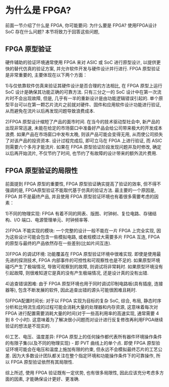# 为什么是 FPGA?

前面一节介绍了什么是 FPGA, 你可能要问: 为什么要是 FPGA? 使用FPGA设计 SoC 存在什么问题? 本节将致力于回答这些问题,

## FPGA 原型验证

硬件辅助的验证环境通常使用 FPGA 来对 ASIC 或 SoC 进行原型设计, 以提供更快的替代仿真的验证方案, 并允许软件开发与硬件设计并行进行. FPGA 原型验证是非常重要的, 主要体现在以下两个方面：

1)与仅依靠软件仿真来验证其硬件设计是否合理的方法相比, 在 FPGA 原型上运行 SoC 设计是确保其功能正确的可靠方法. 只有三分之一的 SoC 设计中在第一次流片时不会出现故障, 但是, 几乎有一半的重新设计是由功能逻辑错误引起的. 单个原型平台可以在第一颗芯片流片之前就对硬件、固件和应用软件设计功能进行验证, 从而避免在流片以后再发现问题导致浪费成本. 

2)FPGA 原型设计缩短了产品的面市时间. 在当今的技术驱动型社会中, 新产品的出现非常迅速, 未能在给定的市场窗口中准备好产品会给公司带来极大的开发成本浪费. 如果产品在市场窗口中发布太晚, 则该产品可能会变得无用, 从而使公司损失了对该产品的投资资本. 设计过程完成后, 即可立马在 FPGA 上进行验证, 而 ASIC 则需要六个多月才能流片. 如果在 FPGA 原型验证阶段发现问题并及时修改, 确定以后再开始流片, 不仅节约了时间, 也节约了有故障的设计带来的额外流片费用. 

## FPGA 原型验证的局限性

前面提到 FPGA 原型的重要性, FPGA 原型验证确实提高了验证的效率, 但不得不强调的是, FPGA原型验证不能取代基于仿真的验证方法. 最主要的一个原因是, FPGA 并不是最终产品, 并且使用 FPGA 原型验证环境也有着很多需要考虑的因素：

1)不同的物理实现: FPGA 有着不同的网表、版图、时钟树、复位电路、存储结构、I/O 端口、电源管理单元、时钟频率等. 

2)FPGA 不能实现的模块: 一个完整的设计一般不能在一片 FPGA 上完全实现, 因为这些设计可能会包含一些模拟电路, 或者规模过大需要多片 FPGA 互连, FPGA 的原型与最终的产品依然存在一些差别(比如片间互连). 

3)FPGA 的调试环境: 功能覆盖在 FPGA 原型验证环境中很难实现. 即使是使用最先进的探测技术, FPGA 内部事件的可控性和可观察性也是不足的. 如果原型环境碰巧产生了极端情况, 导致可观察到的故障, 则调试将非常耗时. 如果原型环境没有引起故障, 则很难知道它是真的没有产生极端情况, 还是设计真的没有出错. 

4)追查错误困难: 由于 FPGA 原型环境也用于同时调试印制电路板(具有插座, 连接器等), 包含不断发展的软件, 因此追查出错的源头可能很困难且耗时. 

5)FPGA配置时间长: 对于以 FPGA 实现为目标的复杂 SoC, 综合, 布局, 静态时序分析和比特流生成的过程可能会消耗大量的处理器和内存资源, 这意味着每次对 FPGA 进行配置需要消耗大量的时间(对于一些高利用率的高速实现, 通常需要 4 到 8 个小时). 这意味着为了解决很小问题而对设计进行反复修改再利用FPGA继续验证的想法是不现实的. 

6)工艺、电压、温度差异: FPGA 原型上的任何操作都代表所有器件环境操作条件的有限子集(以及不同的物理实现) - 即 PVT 曲线上的单个点. 即使 FPGA 原型验证环境可能会在电压和温度上施加有限的约束, 但永远不会模拟最终芯片的工艺公差. 因为大多数设计团队都关注在整个指定环境和功能操作条件下的可靠操作, 所以 FPGA 原型验证依然有其局限性. 

综上所述, 使用 FPGA 验证既有一定优势, 也有很多局限性, 因此应该充分考虑多方面的因素, 才能确保设计更好、更准确. 

